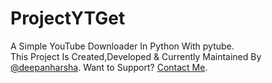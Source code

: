 # ProjectYTGet
A Simple YouTube Downloader In Python With pytube.  
This Project Is Created,Developed & Currently Maintained By [@deepanharsha](https://github.com/deepanharsha).
Want to Support? [Contact Me](mailto:harshadeepan11@gmail.com).



